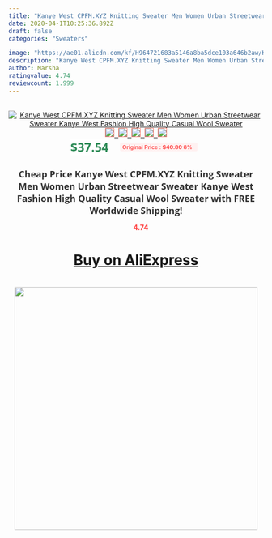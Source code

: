 ```yaml
---
title: "Kanye West CPFM.XYZ Knitting Sweater Men Women Urban Streetwear Sweater Kanye West Fashion High Quality Casual Wool Sweater"
date: 2020-04-1T10:25:36.892Z
draft: false
categories: "Sweaters"

image: "https://ae01.alicdn.com/kf/H964721683a5146a8ba5dce103a646b2aw/Kanye-West-CPFM-XYZ-Knitting-Sweater-Men-Women-Urban-Streetwear-Sweater-Kanye-West-Fashion-High-Quality.jpg"
description: "Kanye West CPFM.XYZ Knitting Sweater Men Women Urban Streetwear Sweater Kanye West Fashion High Quality Casual Wool Sweater"
author: Marsha
ratingvalue: 4.74
reviewcount: 1.999
---
```

<br>
<div style="text-align: center;">
<a href="https://s.click.aliexpress.com/e/_A1tLoh" target="_blank" rel="nofollow noopener noreferrer"><img alt="Kanye West CPFM.XYZ Knitting Sweater Men Women Urban Streetwear Sweater Kanye West Fashion High Quality Casual Wool Sweater" class="magnifier-image" src="https://ae01.alicdn.com/kf/H964721683a5146a8ba5dce103a646b2aw/Kanye-West-CPFM-XYZ-Knitting-Sweater-Men-Women-Urban-Streetwear-Sweater-Kanye-West-Fashion-High-Quality.jpg_640x640.jpg">
<br>
<img style="border:1px solid salmon" src="https://ae01.alicdn.com/kf/H964721683a5146a8ba5dce103a646b2aw/Kanye-West-CPFM-XYZ-Knitting-Sweater-Men-Women-Urban-Streetwear-Sweater-Kanye-West-Fashion-High-Quality.jpg_120x120.jpg">&nbsp;&nbsp;<img style="border:1px solid salmon" src="https://ae01.alicdn.com/kf/Hbaf5b38b6b03413ab9f0fe47f1fe88efd/Kanye-West-CPFM-XYZ-Knitting-Sweater-Men-Women-Urban-Streetwear-Sweater-Kanye-West-Fashion-High-Quality.jpg_120x120.jpg">&nbsp;&nbsp;<img style="border:1px solid salmon" src="_120x120.jpg">&nbsp;&nbsp;<img style="border:1px solid salmon" src="_120x120.jpg">&nbsp;&nbsp;<img style="border:1px solid salmon" src="_120x120.jpg"></a></div><br0>
<div style="text-align: center;"><span style="background-color: white; border: 0px; box-sizing: border-box; color: seagreen; display: inline-block; font-family: &quot;open sans&quot; , &quot;arial&quot; , &quot;helvetica&quot; , sans-serif , &quot;heiti&quot;; font-size: 24px; font-stretch: inherit; font-weight: 700; line-height: inherit; margin: 0px 10px 0px 0px; padding: 0px; vertical-align: middle;">$37.54 </span>
<span style="background: rgb(255 , 241 , 241); border-radius: 3px; border: 0px; box-sizing: border-box; color: #ff4747; display: inline-block; font-family: inherit; font-size: 12px; font-stretch: inherit; font-style: inherit; font-variant: inherit; font-weight: 600; line-height: inherit; margin: 0px; padding: 2px 5px; transform: scale(0.9); vertical-align: middle;">Original Price : <b style="text-decoration: line-through;">$40.80 </b> 8%&nbsp;&nbsp;</span></div>
<h1 style="color: #333333; display: inline-block; font-family: &quot;open sans&quot; , &quot;arial&quot; , &quot;helvetica&quot; , sans-serif , &quot;heiti&quot;; font-size: 18px; font-stretch: inherit; font-weight: 700; text-align: center;">Cheap Price Kanye West CPFM.XYZ Knitting Sweater Men Women Urban Streetwear Sweater Kanye West Fashion High Quality Casual Wool Sweater with FREE Worldwide Shipping!</h1>
<div style="color: #ff4747; text-align: center;">
<img src="https://4.bp.blogspot.com/-M0ZcTcb-5uY/XleCXlxnR4I/AAAAAAAAAEc/OrjgMkXV1oMQFaCRZj5HQwOCBcu3w1FegCPcBGAYYCw/s1600/star.png" style="height: 15px;">&nbsp;<b>4.74</b></div>
<div class="button_cont" align="center"><a class="buynow_a" href="https://s.click.aliexpress.com/e/_A1tLoh" target="_blank" rel="nofollow noopener noreferrer"><H1>Buy on AliExpress</H1></a></div><br>
<div class="separator" style="clear: both; text-align: center;">
<img src="https://lh3.googleusercontent.com/-pTy5HemUv9M/XlePHvY0dAI/AAAAAAAAAE4/0nX5iRUoIWY8eMW9Dpxeirr157OZliDIgCLcBGAsYHQ/s1600/badge.gif" width="480">
</div>
